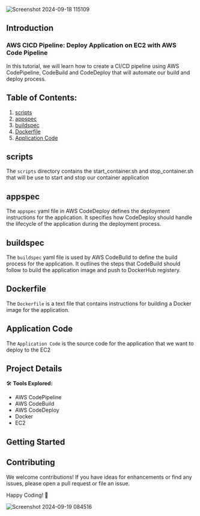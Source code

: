 

![Screenshot 2024-09-18 115109](https://github.com/user-attachments/assets/8494e149-61a4-4d5f-9a50-048b9dd17e64)

## Introduction
### AWS CICD Pipeline: Deploy Application on EC2 with AWS Code Pipeline
In this tutorial, we will learn how to create a CI/CD pipeline using AWS CodePipeline, CodeBuild and CodeDeploy that will automate our build and deploy process.

## Table of Contents:

1. [scripts](#scripts)
2. [appspec](#appspec)
3. [buildspec](#buildspec)
4. [Dockerfile](#Dockerfile)
5. [Application Code](#ApplicationCode)


## scripts
The `scripts` directory contains the start_container.sh and stop_container.sh that will be use to start and stop our container application

## appspec
The `appspec` yaml file in AWS CodeDeploy defines the deployment instructions for the application. It specifies how CodeDeploy should handle the lifecycle of the application during the deployment process.

## buildspec
The `buildspec` yaml file is used by AWS CodeBuild to define the build process for the application. It outlines the steps that CodeBuild should follow to build the application image and push to DockerHub registery.

## Dockerfile
The `Dockerfile` is a text file that contains instructions for building a Docker image for the application.

## Application Code
The `Application Code` is the source code for the application that we want to deploy to the EC2

## Project Details
🛠️ **Tools Explored:**
- AWS CodePipeline
- AWS CodeBuild
- AWS CodeDeploy
- Docker
- EC2

## Getting Started


## Contributing
We welcome contributions! If you have ideas for enhancements or find any issues, please open a pull request or file an issue.

Happy Coding! 🚀

![Screenshot 2024-09-19 084516](https://github.com/user-attachments/assets/1ecfb732-baf9-40fb-97e3-e708ad1ad8ac)
